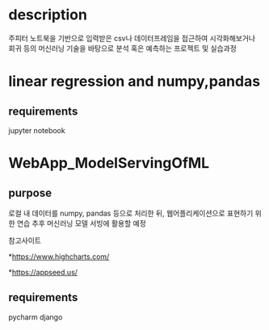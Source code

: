 # description
주피터 노트북을 기반으로 입력받은 csv나 데이터프레임을 접근하여 시각화해보거나 회귀 등의 머신러닝 기술을 바탕으로 분석 혹은 예측하는 프로젝트 및 실습과정

# linear regression and numpy,pandas
## requirements
jupyter notebook

# WebApp_ModelServingOfML
## purpose
로컬 내 데이터를 numpy, pandas 등으로 처리한 뒤, 웹어플리케이션으로 표현하기 위한 연습
추후 머신러닝 모델 서빙에 활용할 예정

참고사이트

*https://www.highcharts.com/

*https://appseed.us/

## requirements
pycharm
django
